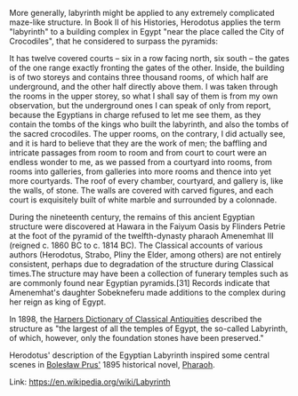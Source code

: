 More generally, labyrinth might be applied to any extremely complicated maze-like structure. In Book II of his Histories, Herodotus applies the term "labyrinth" to a building complex in Egypt "near the place called the City of Crocodiles", that he considered to surpass the pyramids:

It has twelve covered courts – six in a row facing north, six south – the gates of the one range exactly fronting the gates of the other. Inside, the building is of two storeys and contains three thousand rooms, of which half are underground, and the other half directly above them. I was taken through the rooms in the upper storey, so what I shall say of them is from my own observation, but the underground ones I can speak of only from report, because the Egyptians in charge refused to let me see them, as they contain the tombs of the kings who built the labyrinth, and also the tombs of the sacred crocodiles. The upper rooms, on the contrary, I did actually see, and it is hard to believe that they are the work of men; the baffling and intricate passages from room to room and from court to court were an endless wonder to me, as we passed from a courtyard into rooms, from rooms into galleries, from galleries into more rooms and thence into yet more courtyards. The roof of every chamber, courtyard, and gallery is, like the walls, of stone. The walls are covered with carved figures, and each court is exquisitely built of white marble and surrounded by a colonnade.

During the nineteenth century, the remains of this ancient Egyptian structure were discovered at Hawara in the Faiyum Oasis by Flinders Petrie at the foot of the pyramid of the twelfth-dynasty pharaoh Amenemhat III (reigned c. 1860 BC to c. 1814 BC). The Classical accounts of various authors (Herodotus, Strabo, Pliny the Elder, among others) are not entirely consistent, perhaps due to degradation of the structure during Classical times.The structure may have been a collection of funerary temples such as are commonly found near Egyptian pyramids.[31] Records indicate that Amenemhat's daughter Sobekneferu made additions to the complex during her reign as king of Egypt.

In 1898, the [Harpers Dictionary of Classical Antiquities](https://en.wikipedia.org/wiki/Harper%27s_Dictionary_of_Classical_Literature_and_Antiquities) described the structure as "the largest of all the temples of Egypt, the so-called Labyrinth, of which, however, only the foundation stones have been preserved."

Herodotus' description of the Egyptian Labyrinth inspired some central scenes in [Bolesław Prus'](https://en.wikipedia.org/wiki/Boles%C5%82aw_Prus) 1895 historical novel, [Pharaoh](https://en.wikipedia.org/wiki/Pharaoh_(Prus_novel)#Inspirations).

Link: https://en.wikipedia.org/wiki/Labyrinth
